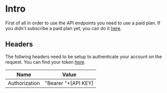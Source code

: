 # Intro

First of all in order to use the API endpoints you need to use a paid plan. If you didn't subscribe a paid plan yet, you can do it [here](https://stardust.neogoma.com/pricing).

## Headers
The follwing headers need to be setup to authenticate your account on the request. You can find your token [here](https://stardust.neogoma.com/profile).

| Name | Value |
| --- | --- |
| Authorization | "Bearer "+[API KEY] |